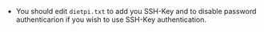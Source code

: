 * You should edit `dietpi.txt` to add you SSH-Key and to disable password authenticarion if you wish to use SSH-Key authentication.
